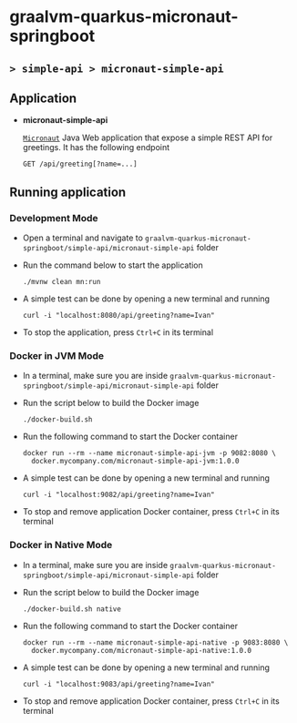 # graalvm-quarkus-micronaut-springboot
## `> simple-api > micronaut-simple-api`

## Application

- **micronaut-simple-api**

  [`Micronaut`](https://micronaut.io/) Java Web application that expose a simple REST API for greetings. It has the following endpoint
  ```
  GET /api/greeting[?name=...]
  ```

## Running application

### Development Mode

- Open a terminal and navigate to `graalvm-quarkus-micronaut-springboot/simple-api/micronaut-simple-api` folder

- Run the command below to start the application
  ```
  ./mvnw clean mn:run
  ```

- A simple test can be done by opening a new terminal and running
  ```
  curl -i "localhost:8080/api/greeting?name=Ivan"
  ```

- To stop the application, press `Ctrl+C` in its terminal

### Docker in JVM Mode

- In a terminal, make sure you are inside `graalvm-quarkus-micronaut-springboot/simple-api/micronaut-simple-api` folder

- Run the script below to build the Docker image
  ```
  ./docker-build.sh
  ```

- Run the following command to start the Docker container
  ```
  docker run --rm --name micronaut-simple-api-jvm -p 9082:8080 \
    docker.mycompany.com/micronaut-simple-api-jvm:1.0.0
  ```

- A simple test can be done by opening a new terminal and running
  ```
  curl -i "localhost:9082/api/greeting?name=Ivan"
  ```

- To stop and remove application Docker container, press `Ctrl+C` in its terminal

### Docker in Native Mode

- In a terminal, make sure you are inside `graalvm-quarkus-micronaut-springboot/simple-api/micronaut-simple-api` folder

- Run the script below to build the Docker image
  ```
  ./docker-build.sh native
  ```

- Run the following command to start the Docker container
  ```
  docker run --rm --name micronaut-simple-api-native -p 9083:8080 \
    docker.mycompany.com/micronaut-simple-api-native:1.0.0
  ```

- A simple test can be done by opening a new terminal and running
  ```
  curl -i "localhost:9083/api/greeting?name=Ivan"
  ```

- To stop and remove application Docker container, press `Ctrl+C` in its terminal
